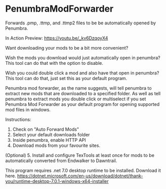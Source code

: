 # PenumbraModForwarder
Forwards .pmp, .ttmp, and .ttmp2 files to be be automatically opened by Penumbra.

In Action Preview:
https://youtu.be/_kv6DzqoyX4

Want downloading your mods to be a bit more convenient?

Wish the mods you download would just automatically open in penumbra?
This tool can do that with the option to disable.

Wish you could double click a mod and also have that open in penumbra?
This tool can do that, just set this as your default program.

Penumbra mod forwarder, as the name suggests, will tell penumbra to extract new mods that are downloaded to a specified folder. As well as tell penumbra to extract mods you double click or multiselect if you set Penumbra Mod Forwarder as your default program for opening supported mod files in windows.

Instructions:
1. Check on "Auto Forward Mods"
2. Select your default downloads folder
3. Inside penumbra, enable HTTP API
4. Download mods from your favourite sites.

(Optional) 5. Install and configure TexTools at least once for mods to be automatically converted from Endwalker to Dawntrail.

This program requires .net 7.0 desktop runtime to be installed. Download it here.
https://dotnet.microsoft.com/en-us/download/dotnet/thank-you/runtime-desktop-7.0.1-windows-x64-installer
